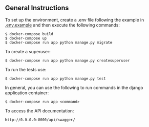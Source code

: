 ## General Instructions

To set up the environment, create a .env file following the example in [.env.example](.env.example) and then execute the following commands:

```
$ docker-compose build
$ docker-compose up
$ docker-compose run app python manage.py migrate
```

To create a superuser:
```
$ docker-compose run app python manage.py createsuperuser
```

To run the tests use:

```
$ docker-compose run app python manage.py test
```

In general, you can use the following to run commands in the django application container:
```
$ docker-compose run app <command>
```

To access the API documentation:

```
http://0.0.0.0:8000/api/swagger/
```
